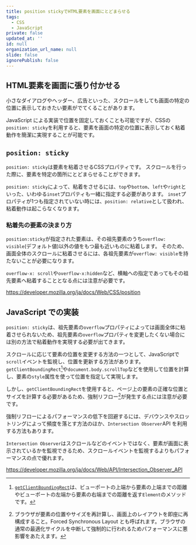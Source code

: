 ```yaml
---
title: position stickyでHTML要素を画面にとどまらせる
tags:
  - CSS
  - JavaScript
private: false
updated_at: ''
id: null
organization_url_name: null
slide: false
ignorePublish: false
---
```

## HTML要素を画面に張り付かせる
小さなダイアログやヘッダー、広告といった、スクロールをしても画面の特定の位置に表示しておきたい要素がでてくることがあります。

JavaScript による実装で位置を固定しておくことも可能ですが、CSSの`position: sticky`を利用すると、要素を画面の特定の位置に表示しておく粘着動作を簡潔に実現することが可能です。

## `position: sticky`
`position: sticky`は要素を粘着させるCSSプロパティです。
スクロールを行った際に、要素を特定の箇所にとどまらせることができます。

`position: sticky`によって、粘着をさせるには、`top`や`bottom`、`left`や`right`といった、いわゆる`inset`プロパティも一緒に指定する必要があります。
`inset`プロパティが1つも指定されていない時には、`position: relative`として扱われ、粘着動作は起こらなくなります。

### 粘着先の要素の決まり方
`position:sticky`が指定された要素は、その祖先要素のうち`overflow: visible`(デフォルト値)以外の値をもつ最も近いものに粘着します。
そのため、画面全体のスクロールに粘着させるには、各祖先要素が`overflow: visible`を持たないことが必要になります。

`overflow-x: scroll`や`overflow-x:hidden`など、横軸への指定であってもその祖先要素へ粘着することとなる点には注意が必要です。

https://developer.mozilla.org/ja/docs/Web/CSS/position

## JavaScript での実装
`position: sticky`は、祖先要素の`overflow`プロパティによっては画面全体に粘着させられないため、祖先要素の`overflow`プロパティを変更したくない場合には別の方法で粘着動作を実現する必要が出てきます。

スクロールに応じて要素の位置を変更する方法の一つとして、JavaScriptで`scroll`イベントを監視し、位置を更新する方法があります。
`getClientBoundingRect`[^1]や`document.body.scrollTop`などを使用して位置を計算し、要素の`style`属性を使って位置を指定して実現します。

しかし、`getClientBoundingRect`を使用すると、ページ上の要素の正確な位置とサイズを計算する必要があるため、強制リフロー[^2]が発生する点には注意が必要です。

強制リフローによるパフォーマンスの低下を回避するには、デバウンスやスロットリングによって頻度を落とす方法のほか、`Intersection Observer`API を利用する方法もあります。

`Intersection Observer`はスクロールなどのイベントではなく、要素が画面に表示されているかを監視できるため、スクロールイベントを監視するよりもパフォーマンスの点で優れます。

https://developer.mozilla.org/ja/docs/Web/API/Intersection_Observer_API

[^1]: [`getClientBoundingRect`](https://developer.mozilla.org/ja/docs/Web/API/Element/getBoundingClientRect)は、ビューポートの上端から要素の上端までの距離やビューポートの左端から要素の右端までの距離を返す`Element`のメソッドです。
[^2]: ブラウザが要素の位置やサイズを再計算し、画面上のレイアウトを即座に再構成すること。Forced Synchronous Layout とも呼ばれます。ブラウザの通常の最適化サイクルを中断して強制的に行われるためパフォーマンスに悪影響をあたえます。